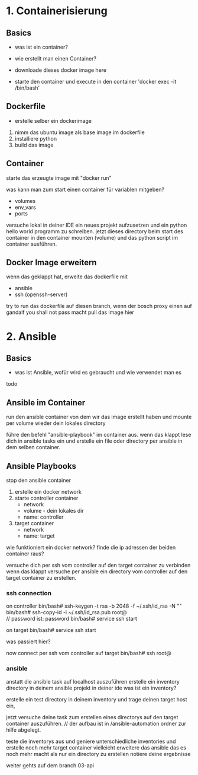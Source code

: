 # 1. Containerisierung

## Basics 
- was ist ein container? 
- wie erstellt man einen Container? 

- downloade dieses docker image <insert ubuntu> here 
- starte den container und execute in den container  'docker exec -it <name> /bin/bash' 

## Dockerfile
- erstelle selber ein dockerimage 

1. nimm das ubuntu image als base image im dockerfile 
2. installiere python 
4. build das image 

## Container 
starte das erzeugte image mit "docker run" 

was kann man zum start einen container für variablen mitgeben?
- volumes 
- env_vars
- ports

versuche lokal in deiner IDE ein neues projekt aufzusetzen und ein python hello world programm zu schreiben.
jetzt dieses directory beim start des container in den container mounten (volume)
und das python script im container ausführen. 

## Docker Image erweitern 
wenn das geklappt hat, erweite das dockerfile mit 
- ansible
- ssh (openssh-server) 

try to run das dockerfile auf diesen branch, wenn der bosch proxy einen auf gandalf you shall not pass macht
pull das image hier <ubuntu-ansible-image>


# 2. Ansible 

## Basics 
- was ist Ansible, wofür wird es gebraucht und wie verwendet man es 

todo 

## Ansible im Container 
run den ansible container von dem wir das image erstellt haben und mounte per volume wieder dein lokales directory 

führe den befehl "ansible-playbook" im container aus. 
wenn das klappt lese dich in ansible tasks ein und erstelle ein file oder directory per ansible in dem selben container. 

## Ansible Playbooks 
stop den ansible container 

1. erstelle ein docker network 
2. starte controller container
   - network 
   - volume - dein lokales dir 
   - name: controller 
3. target container
   - network 
   - name: target 

wie funktioniert ein docker network? 
finde die ip adressen der beiden container raus? 

versuche dich per ssh vom controller auf den target container zu verbinden 
wenn das klappt versuche per ansible ein directory vom controller auf den target container zu erstellen. 

### ssh connection 
on controller 
bin/bash# ssh-keygen -t rsa -b 2048 -f ~/.ssh/id_rsa -N ""
bin/bash# ssh-copy-id -i ~/.ssh/id_rsa.pub root@<target-name>  
// password ist: password 
bin/bash# service ssh start 

on target 
bin/bash# service ssh start 

was passiert hier? 

now connect per ssh vom controller auf target
bin/bash# ssh root@<target-name> 

### ansible 
anstatt die ansible task auf localhost auszuführen
erstelle ein inventory directory in deinem ansible projekt in deiner ide 
was ist ein inventory?

erstelle ein test directory in deinem inventory und trage deinen target host ein,

jetzt versuche deine task zum erstellen eines directorys auf den target container auszuführen. 
// der aufbau ist in /ansible-automation ordner zur hilfe abgelegt. 

teste die inventorys aus und geniere unterschiedliche inventories und erstelle noch mehr target container 
vielleicht erweitere das ansible das es noch mehr macht als nur ein directory zu erstellen 
notiere deine ergebnisse 

weiter gehts auf dem branch 03-api 
